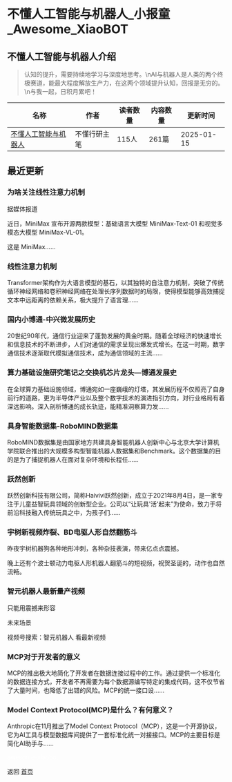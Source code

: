 # 不懂人工智能与机器人_小报童_Awesome_XiaoBOT

## 不懂人工智能与机器人介绍
> 认知的提升，需要持续地学习与深度地思考。\nAI与机器人是人类的两个终极赛道，能最大程度解放生产力，在这两个领域提升认知，回报是无穷的。\n与我一起，日积月累吧！  
  


|名称|作者|读者数量|内容数量|更新时间|
|---|---|---|---|---|
|[不懂人工智能与机器人](https://xiaobot.net/p/WANG?refer=0b133df9-27dc-423b-8101-639049001c13)|不懂行研主笔|115人|261篇|2025-01-15|

## 最近更新
### 为啥关注线性注意力机制

据媒体报道

近日，MiniMax 宣布开源两款模型：基础语言大模型 MiniMax-Text-01 和视觉多模态大模型 MiniMax-VL-01。

这是 MiniMax......

### 线性注意力机制

Transformer架构作为大语言模型的基石，以其独特的自注意力机制，突破了传统循环神经网络和卷积神经网络在处理长序列数据时的局限，使得模型能够高效捕捉文本中远距离的依赖关系，极大提升了语言理......

### 国内小博通-中兴微发展历史

20世纪90年代，通信行业迎来了蓬勃发展的黄金时期。随着全球经济的快速增长和信息技术的不断进步，人们对通信的需求呈现出爆发式增长。在这一时期，数字通信技术逐渐取代模拟通信技术，成为通信领域的主流......

### 算力基础设施研究笔记之交换机芯片龙头—博通发展史

在全球算力基础设施领域，博通宛如一座巍峨的灯塔，其发展历程不仅照亮了自身前行的道路，更为半导体产业以及整个数字技术的演进指引方向，对行业格局有着深远影响。深入剖析博通的成长轨迹，能精准洞察算力发......

### 具身智能数据集-RoboMIND数据集

RoboMIND数据集是由国家地方共建具身智能机器人创新中心与北京大学计算机学院联合推出的大规模多构型智能机器人数据集和Benchmark。这个数据集的目的是为了捕捉机器人在面对复杂环境和长程任......

### 跃然创新

跃然创新科技有限公司，简称Haivivi跃然创新，成立于2021年8月4日，是一家专注于儿童益智玩具领域的创新型企业。公司以“让玩具'活'起来”为使命，致力于将前沿科技融入传统玩具之中，为孩子们......

### 宇树新视频炸裂、BD电驱人形自然翻筋斗

昨夜宇树机器狗各种地形冲刺，各种杂技表演，带来亿点点震撼。

晚上还有个波士顿动力电驱人形机器人翻筋斗的短视频，祝贺圣诞的，动作也自然流畅。

### 智元机器人最新量产视频

只能用震撼来形容

未来场景

视频号搜索：智元机器人 看最新视频

### MCP对于开发者的意义

MCP的推出极大地简化了开发者在数据连接过程中的工作。通过提供一个标准化的数据连接方式，开发者不再需要为每个数据源编写特定的集成代码，这不仅节省了大量时间，也降低了出错的风险。MCP的统一接口设......

### Model Context Protocol(MCP)是什么？有何意义？

Anthropic在11月推出了Model Context
Protocol（MCP），这是一个开源协议，它为AI工具与模型数据库间提供了一套标准化统一对接接口。MCP的主要目标是简化AI助手与......


<a href="https://github.com/Reno9527/awesome-xiaobot" style="color: white; text-decoration: none;">awesome-xiaobot</a>

返回 [首页](../README.md)
